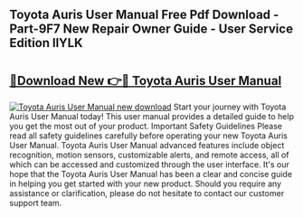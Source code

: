 ## Toyota Auris User Manual Free Pdf Download - Part-9F7 New Repair Owner Guide - User Service Edition llYLK

# <h2><a href="http://cf10256.oget.top/?id=Toyota+Auris+User+Manual">🔗Download New 👉🔴 Toyota Auris User Manual</a></h2>

[![Toyota Auris User Manual new download](https://i.imgur.com/5g1atiW.png)](http://cf10256.oget.top/?id=Toyota+Auris+User+Manual)
Start your journey with Toyota Auris User Manual today! This user manual provides a detailed guide to help you get the most out of your product. Important Safety Guidelines Please read all safety guidelines carefully before operating your new Toyota Auris User Manual. Toyota Auris User Manual advanced features include object recognition, motion sensors, customizable alerts, and remote access, all of which can be accessed and customized through the user interface. It's our hope that the Toyota Auris User Manual has been a clear and concise guide in helping you get started with your new product. Should you require any assistance or clarification, please do not hesitate to contact our customer support team.
